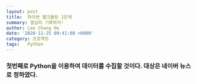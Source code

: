 ```yaml
---
layout: post
title:  파이썬 웹크롤링 1단계
summary: 열심히 기록하자!
author: Lee Chang Ho
date: '2020-11-25 09:41:00 +0900'
category: 프로젝트
tags:   Python
---
```


### 첫번째로 Python을 이용하여 데이터를 수집할 것이다. 대상은 네이버 뉴스로 정하였다.

